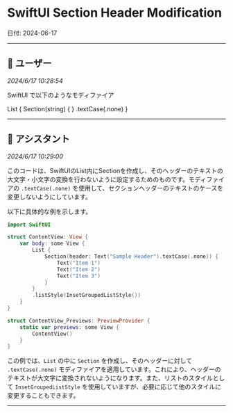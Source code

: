 # SwiftUI Section Header Modification

日付: 2024-06-17

---

## 👤 ユーザー
*2024/6/17 10:28:54*

SwiftUI で以下のようなモディファイア

List {
            Section(string) {
            }
            .textCase(.none)
        }

---

## 🤖 アシスタント
*2024/6/17 10:29:00*

このコードは、SwiftUIのList内にSectionを作成し、そのヘッダーのテキストの大文字・小文字の変換を行わないように設定するためのものです。モディファイアの `.textCase(.none)` を使用して、セクションヘッダーのテキストのケースを変更しないようにしています。

以下に具体的な例を示します。

```swift
import SwiftUI

struct ContentView: View {
    var body: some View {
        List {
            Section(header: Text("Sample Header").textCase(.none)) {
                Text("Item 1")
                Text("Item 2")
                Text("Item 3")
            }
        }
        .listStyle(InsetGroupedListStyle())
    }
}

struct ContentView_Previews: PreviewProvider {
    static var previews: some View {
        ContentView()
    }
}
```

この例では、`List` の中に `Section` を作成し、そのヘッダーに対して `.textCase(.none)` モディファイアを適用しています。これにより、ヘッダーのテキストが大文字に変換されないようになります。また、リストのスタイルとして `InsetGroupedListStyle` を使用していますが、必要に応じて他のスタイルに変更することもできます。

---
